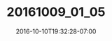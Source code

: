 ---
title: "20161009_01_05"
date: 2016-10-10T19:32:28-07:00
draft: false
location: Seattle, WA
img_url: https://d17enza3bfujl8.cloudfront.net/20161009_01_05.jpg
original_fn: ""
tags:
- Seattle, WA

---